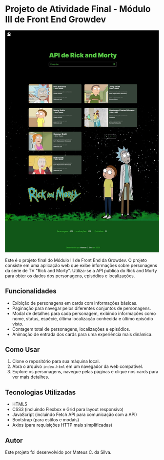 # Projeto de Atividade Final - Módulo III de Front End Growdev

![Imagem do projeto](./image/screenshot.jpeg)


Este é o projeto final do Módulo III de Front End da Growdev. O projeto consiste em uma aplicação web que exibe informações sobre personagens da série de TV "Rick and Morty". Utiliza-se a API pública do Rick and Morty para obter os dados dos personagens, episódios e localizações.

## Funcionalidades

- Exibição de personagens em cards com informações básicas.
- Paginação para navegar pelos diferentes conjuntos de personagens.
- Modal de detalhes para cada personagem, exibindo informações como nome, status, espécie, última localização conhecida e último episódio visto.
- Contagem total de personagens, localizações e episódios.
- Animação de entrada dos cards para uma experiência mais dinâmica.

## Como Usar

1. Clone o repositório para sua máquina local.
2. Abra o arquivo `index.html` em um navegador da web compatível.
3. Explore os personagens, navegue pelas páginas e clique nos cards para ver mais detalhes.

## Tecnologias Utilizadas

- HTML5
- CSS3 (incluindo Flexbox e Grid para layout responsivo)
- JavaScript (incluindo Fetch API para comunicação com a API)
- Bootstrap (para estilos e modais)
- Axios (para requisições HTTP mais simplificadas)

## Autor

Este projeto foi desenvolvido por Mateus C. da Silva.
